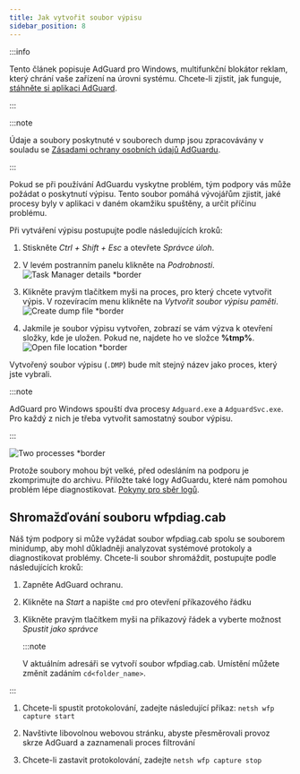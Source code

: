 ```yaml
---
title: Jak vytvořit soubor výpisu
sidebar_position: 8
---
```


:::info

Tento článek popisuje AdGuard pro Windows, multifunkční blokátor reklam, který chrání vaše zařízení na úrovni systému. Chcete-li zjistit, jak funguje, [stáhněte si aplikaci AdGuard](https://agrd.io/download-kb-adblock).

:::

:::note

Údaje a soubory poskytnuté v souborech dump jsou zpracovávány v souladu se [Zásadami ochrany osobních údajů AdGuardu](https://adguard.com/en/privacy.html).

:::

Pokud se při používání AdGuardu vyskytne problém, tým podpory vás může požádat o poskytnutí výpisu. Tento soubor pomáhá vývojářům zjistit, jaké procesy byly v aplikaci v daném okamžiku spuštěny, a určit příčinu problému.

Při vytváření výpisu postupujte podle následujících kroků:

1. Stiskněte *Ctrl + Shift + Esc* a otevřete *Správce úloh*.

1. V levém postranním panelu klikněte na *Podrobnosti*. ![Task Manager details *border](https://cdn.adtidy.org/content/kb/ad_blocker/windows/dump_file/new/task_manager_en.png)
1. Klikněte pravým tlačítkem myši na proces, pro který chcete vytvořit výpis. V rozevíracím menu klikněte na *Vytvořit soubor výpisu paměti*. ![Create dump file *border](https://cdn.adtidy.org/content/kb/ad_blocker/windows/dump_file/new/create_dump_en.png)
1. Jakmile je soubor výpisu vytvořen, zobrazí se vám výzva k otevření složky, kde je uložen. Pokud ne, najdete ho ve složce **%tmp%**. ![Open file location *border](https://cdn.adtidy.org/content/kb/ad_blocker/windows/dump_file/new/open_file_location_en.png)

Vytvořený soubor výpisu (`.DMP`) bude mít stejný název jako proces, který jste vybrali.

:::note

AdGuard pro Windows spouští dva procesy `Adguard.exe` a `AdguardSvc.exe`. Pro každý z nich je třeba vytvořit samostatný soubor výpisu.

:::

![Two processes *border](https://cdn.adtidy.org/content/kb/ad_blocker/windows/dump_file/new/two_processes_en.png)

Protože soubory mohou být velké, před odesláním na podporu je zkomprimujte do archivu. Přiložte také logy AdGuardu, které nám pomohou problém lépe diagnostikovat. [Pokyny pro sběr logů](../adguard-logs).

## Shromažďování souboru wfpdiag.cab

Náš tým podpory si může vyžádat soubor wfpdiag.cab spolu se souborem minidump, aby mohl důkladněji analyzovat systémové protokoly a diagnostikovat problémy. Chcete-li soubor shromáždit, postupujte podle následujících kroků:

1. Zapněte AdGuard ochranu.

1. Klikněte na *Start* a napište `cmd` pro otevření příkazového řádku

1. Klikněte pravým tlačítkem myši na příkazový řádek a vyberte možnost *Spustit jako správce*

    :::note

    V aktuálním adresáři se vytvoří soubor wfpdiag.cab. Umístění můžete změnit zadáním `cd<folder_name>`.


:::

1. Chcete-li spustit protokolování, zadejte následující příkaz: `netsh wfp capture start`

1. Navštivte libovolnou webovou stránku, abyste přesměrovali provoz skrze AdGuard a zaznamenali proces filtrování

1. Chcete-li zastavit protokolování, zadejte `netsh wfp capture stop`
